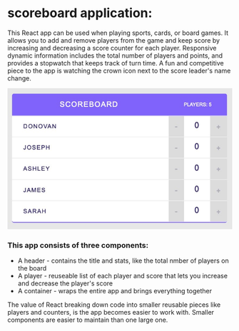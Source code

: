 # scoreboard application:
This React app can be used when playing sports, cards, or board games.  It allows you to add and remove players from the game and keep score by increasing and decreasing a 
score counter for each player.  Responsive dynamic information includes the total number of players and points, and provides a stopwatch that keeps track of turn time.  A fun
and competitive piece to the app is watching the crown icon next to the score leader's name change. 

<p align="center">
  <img src="/img/logoimage.jpg" />
</p>

### This app consists of three components:
* A header - contains the title and stats, like the total nmber of players on the board
* A player - reuseable list of each player and score that lets you increase and decrease the player's score
* A container - wraps the entire app and brings everything together

The value of React breaking down code into smaller reusable pieces like players and counters, is the app becomes easier to work with.  Smaller components are easier to 
maintain than one large one.


